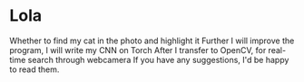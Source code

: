 # Lola
Whether to find my cat in the photo and highlight it
Further I will improve the program, I will write my CNN on Torch
After I transfer to OpenCV, for real-time search through webcamera
If you have any suggestions, I'd be happy to read them.
